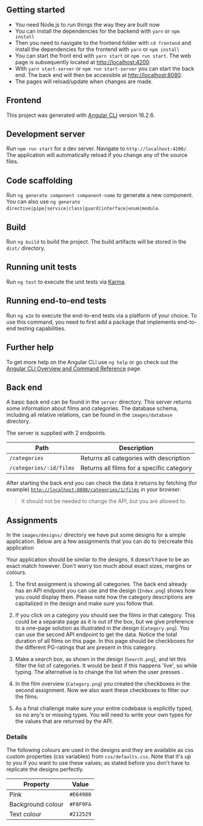 
## Getting started

- You need Node.js to run things the way they are built now
- You can install the dependencies for the backend with `yarn` or `npm install`
- Then you need to navigate to the frontend folder with `cd frontend` and install the dependencies for the frontend with `yarn` or `npm install`
- You can start the front end with `yarn start` or `npm run start`. The web page is subsequently located at [http://localhost:4200](http://localhost:4200).
- With `yarn start-server` or `npm run start-server` you can start the back end. The back end will then be accessible at [http://localhost:8080](http://localhost:8080).
- The pages will reload/update when changes are made.

## Frontend

This project was generated with [Angular CLI](https://github.com/angular/angular-cli) version 16.2.6.

## Development server

Run `npm run start` for a dev server. Navigate to `http://localhost:4200/`. The application will automatically reload if you change any of the source files.

## Code scaffolding

Run `ng generate component component-name` to generate a new component. You can also use `ng generate directive|pipe|service|class|guard|interface|enum|module`.

## Build

Run `ng build` to build the project. The build artifacts will be stored in the `dist/` directory.

## Running unit tests

Run `ng test` to execute the unit tests via [Karma](https://karma-runner.github.io).

## Running end-to-end tests

Run `ng e2e` to execute the end-to-end tests via a platform of your choice. To use this command, you need to first add a package that implements end-to-end testing capabilities.

## Further help

To get more help on the Angular CLI use `ng help` or go check out the [Angular CLI Overview and Command Reference](https://angular.io/cli) page.

## Back end

A basic back end can be found in the `server` directory.
This server returns some information about films and categories.
The database schema, including all relative relations, can be found in the `images/database` directory.

The server is supplied with 2 endpoints.

| Path                    | Description                               |
| ----------------------- | ----------------------------------------- |
| `/categories`           | Returns all categories with description   |
| `/categories/:id/films` | Returns all films for a specific category |

After starting the back end you can check the data it returns by fetching (for example) [`http://localhost:8080/categories/1/films`](http://localhost:8080/categories/1/films) in your browser.

> It should not be needed to change the API, but you are allowed to.

## Assignments

In the `images/designs/` directory we have put some designs for a simple application.
Below are a few assignments that you can do to (re)create this application

Your application should be similar to the designs, it doesn't have to be an exact match however.
Don't worry too much about exact sizes, margins or colours.

1. The first assignment is showing all categories. The back end already has an API endpoint you can use and the design (`Index.png`) shows how you could display them. Please note how the category descriptions are capitalized in the design and make sure you follow that.

2. If you click on a category you should see the films in that category. This could be a separate page as it is out of the box, but we give preference to a one-page solution as illustrated in the design (`Category.png`). You can use the second API endpoint to get the data. Notice the total duration of all films on this page. In this page should be checkboxes for the different PG-ratings that are present in this category.

3. Make a search box, as shown in the design (`Search.png`), and let this filter the list of categories. It would be best if this happens 'live', so while typing. The alternative is to change the list when the user presses <enter>.

4. In the film overview (`Category.png`) you created the checkboxes in the second assignment. Now we also want these checkboxes to filter our the films.

5. As a final challenge make sure your entire codebase is explicitly typed, so no any's or missing types. You will need to write your own types for the values that are returned by the API.

### Details

The following colours are used in the designs and they are available as css custom properties (css variables) from `css/defaults.css`.
Note that it's up to you if you want to use these values; as stated before you don't have to replicate the designs perfectly.

| Property          | Value     |
| ----------------- | --------- |
| Pink              | `#E64980` |
| Background colour | `#F8F9FA` |
| Text colour       | `#212529` |
